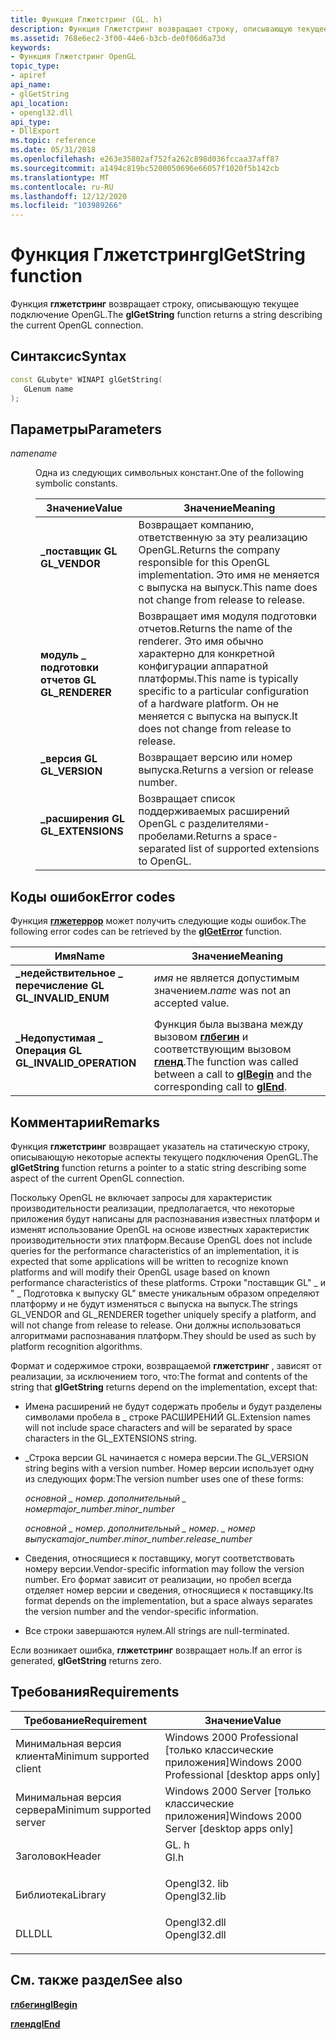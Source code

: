 ```yaml
---
title: Функция Глжетстринг (GL. h)
description: Функция Глжетстринг возвращает строку, описывающую текущее подключение OpenGL.
ms.assetid: 768e6ec2-3f00-44e6-b3cb-de0f06d6a73d
keywords:
- Функция Глжетстринг OpenGL
topic_type:
- apiref
api_name:
- glGetString
api_location:
- opengl32.dll
api_type:
- DllExport
ms.topic: reference
ms.date: 05/31/2018
ms.openlocfilehash: e263e35802af752fa262c898d036fccaa37aff87
ms.sourcegitcommit: a1494c819bc5200050696e66057f1020f5b142cb
ms.translationtype: MT
ms.contentlocale: ru-RU
ms.lasthandoff: 12/12/2020
ms.locfileid: "103989266"
---
```

# <a name="glgetstring-function"></a><span data-ttu-id="2c51e-104">Функция Глжетстринг</span><span class="sxs-lookup"><span data-stu-id="2c51e-104">glGetString function</span></span>

<span data-ttu-id="2c51e-105">Функция **глжетстринг** возвращает строку, описывающую текущее подключение OpenGL.</span><span class="sxs-lookup"><span data-stu-id="2c51e-105">The **glGetString** function returns a string describing the current OpenGL connection.</span></span>

## <a name="syntax"></a><span data-ttu-id="2c51e-106">Синтаксис</span><span class="sxs-lookup"><span data-stu-id="2c51e-106">Syntax</span></span>


```C++
const GLubyte* WINAPI glGetString(
   GLenum name
);
```



## <a name="parameters"></a><span data-ttu-id="2c51e-107">Параметры</span><span class="sxs-lookup"><span data-stu-id="2c51e-107">Parameters</span></span>

<dl> <dt>

<span data-ttu-id="2c51e-108">*name*</span><span class="sxs-lookup"><span data-stu-id="2c51e-108">*name*</span></span> 
</dt> <dd>

<span data-ttu-id="2c51e-109">Одна из следующих символьных констант.</span><span class="sxs-lookup"><span data-stu-id="2c51e-109">One of the following symbolic constants.</span></span>



| <span data-ttu-id="2c51e-110">Значение</span><span class="sxs-lookup"><span data-stu-id="2c51e-110">Value</span></span>                                                                                                                                                         | <span data-ttu-id="2c51e-111">Значение</span><span class="sxs-lookup"><span data-stu-id="2c51e-111">Meaning</span></span>                                                                                                                                                                        |
|---------------------------------------------------------------------------------------------------------------------------------------------------------------|--------------------------------------------------------------------------------------------------------------------------------------------------------------------------------|
| <span id="GL_VENDOR"></span><span id="gl_vendor"></span><dl> <span data-ttu-id="2c51e-112"><dt>**\_поставщик GL**</dt></span><span class="sxs-lookup"><span data-stu-id="2c51e-112"><dt>**GL\_VENDOR**</dt></span></span> </dl>             | <span data-ttu-id="2c51e-113">Возвращает компанию, ответственную за эту реализацию OpenGL.</span><span class="sxs-lookup"><span data-stu-id="2c51e-113">Returns the company responsible for this OpenGL implementation.</span></span> <span data-ttu-id="2c51e-114">Это имя не меняется с выпуска на выпуск.</span><span class="sxs-lookup"><span data-stu-id="2c51e-114">This name does not change from release to release.</span></span><br/>                                                  |
| <span id="GL_RENDERER"></span><span id="gl_renderer"></span><dl> <span data-ttu-id="2c51e-115"><dt>**модуль \_ подготовки отчетов GL**</dt></span><span class="sxs-lookup"><span data-stu-id="2c51e-115"><dt>**GL\_RENDERER**</dt></span></span> </dl>       | <span data-ttu-id="2c51e-116">Возвращает имя модуля подготовки отчетов.</span><span class="sxs-lookup"><span data-stu-id="2c51e-116">Returns the name of the renderer.</span></span> <span data-ttu-id="2c51e-117">Это имя обычно характерно для конкретной конфигурации аппаратной платформы.</span><span class="sxs-lookup"><span data-stu-id="2c51e-117">This name is typically specific to a particular configuration of a hardware platform.</span></span> <span data-ttu-id="2c51e-118">Он не меняется с выпуска на выпуск.</span><span class="sxs-lookup"><span data-stu-id="2c51e-118">It does not change from release to release.</span></span><br/> |
| <span id="GL_VERSION"></span><span id="gl_version"></span><dl> <span data-ttu-id="2c51e-119"><dt>**\_версия GL**</dt></span><span class="sxs-lookup"><span data-stu-id="2c51e-119"><dt>**GL\_VERSION**</dt></span></span> </dl>          | <span data-ttu-id="2c51e-120">Возвращает версию или номер выпуска.</span><span class="sxs-lookup"><span data-stu-id="2c51e-120">Returns a version or release number.</span></span><br/>                                                                                                                                |
| <span id="GL_EXTENSIONS"></span><span id="gl_extensions"></span><dl> <span data-ttu-id="2c51e-121"><dt>**\_расширения GL**</dt></span><span class="sxs-lookup"><span data-stu-id="2c51e-121"><dt>**GL\_EXTENSIONS**</dt></span></span> </dl> | <span data-ttu-id="2c51e-122">Возвращает список поддерживаемых расширений OpenGL с разделителями-пробелами.</span><span class="sxs-lookup"><span data-stu-id="2c51e-122">Returns a space-separated list of supported extensions to OpenGL.</span></span><br/>                                                                                                   |



 

</dd> </dl>

## <a name="error-codes"></a><span data-ttu-id="2c51e-123">Коды ошибок</span><span class="sxs-lookup"><span data-stu-id="2c51e-123">Error codes</span></span>

<span data-ttu-id="2c51e-124">Функция [**глжетеррор**](glgeterror.md) может получить следующие коды ошибок.</span><span class="sxs-lookup"><span data-stu-id="2c51e-124">The following error codes can be retrieved by the [**glGetError**](glgeterror.md) function.</span></span>



| <span data-ttu-id="2c51e-125">Имя</span><span class="sxs-lookup"><span data-stu-id="2c51e-125">Name</span></span>                                                                                                  | <span data-ttu-id="2c51e-126">Значение</span><span class="sxs-lookup"><span data-stu-id="2c51e-126">Meaning</span></span>                                                                                                                               |
|-------------------------------------------------------------------------------------------------------|---------------------------------------------------------------------------------------------------------------------------------------|
| <dl> <span data-ttu-id="2c51e-127"><dt>**\_недействительное \_ перечисление GL**</dt></span><span class="sxs-lookup"><span data-stu-id="2c51e-127"><dt>**GL\_INVALID\_ENUM**</dt></span></span> </dl>      | <span data-ttu-id="2c51e-128">*имя* не является допустимым значением.</span><span class="sxs-lookup"><span data-stu-id="2c51e-128">*name* was not an accepted value.</span></span><br/>                                                                                          |
| <dl> <span data-ttu-id="2c51e-129"><dt>**\_Недопустимая \_ Операция GL**</dt></span><span class="sxs-lookup"><span data-stu-id="2c51e-129"><dt>**GL\_INVALID\_OPERATION**</dt></span></span> </dl> | <span data-ttu-id="2c51e-130">Функция была вызвана между вызовом [**глбегин**](glbegin.md) и соответствующим вызовом [**гленд**](glend.md).</span><span class="sxs-lookup"><span data-stu-id="2c51e-130">The function was called between a call to [**glBegin**](glbegin.md) and the corresponding call to [**glEnd**](glend.md).</span></span><br/> |



## <a name="remarks"></a><span data-ttu-id="2c51e-131">Комментарии</span><span class="sxs-lookup"><span data-stu-id="2c51e-131">Remarks</span></span>

<span data-ttu-id="2c51e-132">Функция **глжетстринг** возвращает указатель на статическую строку, описывающую некоторые аспекты текущего подключения OpenGL.</span><span class="sxs-lookup"><span data-stu-id="2c51e-132">The **glGetString** function returns a pointer to a static string describing some aspect of the current OpenGL connection.</span></span>

<span data-ttu-id="2c51e-133">Поскольку OpenGL не включает запросы для характеристик производительности реализации, предполагается, что некоторые приложения будут написаны для распознавания известных платформ и изменят использование OpenGL на основе известных характеристик производительности этих платформ.</span><span class="sxs-lookup"><span data-stu-id="2c51e-133">Because OpenGL does not include queries for the performance characteristics of an implementation, it is expected that some applications will be written to recognize known platforms and will modify their OpenGL usage based on known performance characteristics of these platforms.</span></span> <span data-ttu-id="2c51e-134">Строки "поставщик GL" \_ и " \_ Подготовка к выпуску GL" вместе уникальным образом определяют платформу и не будут изменяться с выпуска на выпуск.</span><span class="sxs-lookup"><span data-stu-id="2c51e-134">The strings GL\_VENDOR and GL\_RENDERER together uniquely specify a platform, and will not change from release to release.</span></span> <span data-ttu-id="2c51e-135">Они должны использоваться алгоритмами распознавания платформ.</span><span class="sxs-lookup"><span data-stu-id="2c51e-135">They should be used as such by platform recognition algorithms.</span></span>

<span data-ttu-id="2c51e-136">Формат и содержимое строки, возвращаемой **глжетстринг** , зависят от реализации, за исключением того, что:</span><span class="sxs-lookup"><span data-stu-id="2c51e-136">The format and contents of the string that **glGetString** returns depend on the implementation, except that:</span></span>

-   <span data-ttu-id="2c51e-137">Имена расширений не будут содержать пробелы и будут разделены символами пробела в \_ строке РАСШИРЕНИЙ GL.</span><span class="sxs-lookup"><span data-stu-id="2c51e-137">Extension names will not include space characters and will be separated by space characters in the GL\_EXTENSIONS string.</span></span>
-   <span data-ttu-id="2c51e-138">\_Строка версии GL начинается с номера версии.</span><span class="sxs-lookup"><span data-stu-id="2c51e-138">The GL\_VERSION string begins with a version number.</span></span> <span data-ttu-id="2c51e-139">Номер версии использует одну из следующих форм:</span><span class="sxs-lookup"><span data-stu-id="2c51e-139">The version number uses one of these forms:</span></span>

    <span data-ttu-id="2c51e-140">*основной \_ номер*. *дополнительный \_ номер*</span><span class="sxs-lookup"><span data-stu-id="2c51e-140">*major\_number*.*minor\_number*</span></span>

    <span data-ttu-id="2c51e-141">*основной \_ номер*. *дополнительный \_ номер*. *\_ номер выпуска*</span><span class="sxs-lookup"><span data-stu-id="2c51e-141">*major\_number*.*minor\_number*.*release\_number*</span></span>

-   <span data-ttu-id="2c51e-142">Сведения, относящиеся к поставщику, могут соответствовать номеру версии.</span><span class="sxs-lookup"><span data-stu-id="2c51e-142">Vendor-specific information may follow the version number.</span></span> <span data-ttu-id="2c51e-143">Его формат зависит от реализации, но пробел всегда отделяет номер версии и сведения, относящиеся к поставщику.</span><span class="sxs-lookup"><span data-stu-id="2c51e-143">Its format depends on the implementation, but a space always separates the version number and the vendor-specific information.</span></span>
-   <span data-ttu-id="2c51e-144">Все строки завершаются нулем.</span><span class="sxs-lookup"><span data-stu-id="2c51e-144">All strings are null-terminated.</span></span>

<span data-ttu-id="2c51e-145">Если возникает ошибка, **глжетстринг** возвращает ноль.</span><span class="sxs-lookup"><span data-stu-id="2c51e-145">If an error is generated, **glGetString** returns zero.</span></span>

## <a name="requirements"></a><span data-ttu-id="2c51e-146">Требования</span><span class="sxs-lookup"><span data-stu-id="2c51e-146">Requirements</span></span>



| <span data-ttu-id="2c51e-147">Требование</span><span class="sxs-lookup"><span data-stu-id="2c51e-147">Requirement</span></span> | <span data-ttu-id="2c51e-148">Значение</span><span class="sxs-lookup"><span data-stu-id="2c51e-148">Value</span></span> |
|-------------------------------------|-----------------------------------------------------------------------------------------|
| <span data-ttu-id="2c51e-149">Минимальная версия клиента</span><span class="sxs-lookup"><span data-stu-id="2c51e-149">Minimum supported client</span></span><br/> | <span data-ttu-id="2c51e-150">Windows 2000 Professional \[только классические приложения\]</span><span class="sxs-lookup"><span data-stu-id="2c51e-150">Windows 2000 Professional \[desktop apps only\]</span></span><br/>                              |
| <span data-ttu-id="2c51e-151">Минимальная версия сервера</span><span class="sxs-lookup"><span data-stu-id="2c51e-151">Minimum supported server</span></span><br/> | <span data-ttu-id="2c51e-152">Windows 2000 Server \[только классические приложения\]</span><span class="sxs-lookup"><span data-stu-id="2c51e-152">Windows 2000 Server \[desktop apps only\]</span></span><br/>                                    |
| <span data-ttu-id="2c51e-153">Заголовок</span><span class="sxs-lookup"><span data-stu-id="2c51e-153">Header</span></span><br/>                   | <dl> <span data-ttu-id="2c51e-154"><dt>GL. h</dt></span><span class="sxs-lookup"><span data-stu-id="2c51e-154"><dt>Gl.h</dt></span></span> </dl>         |
| <span data-ttu-id="2c51e-155">Библиотека</span><span class="sxs-lookup"><span data-stu-id="2c51e-155">Library</span></span><br/>                  | <dl> <span data-ttu-id="2c51e-156"><dt>Opengl32. lib</dt></span><span class="sxs-lookup"><span data-stu-id="2c51e-156"><dt>Opengl32.lib</dt></span></span> </dl> |
| <span data-ttu-id="2c51e-157">DLL</span><span class="sxs-lookup"><span data-stu-id="2c51e-157">DLL</span></span><br/>                      | <dl> <span data-ttu-id="2c51e-158"><dt>Opengl32.dll</dt></span><span class="sxs-lookup"><span data-stu-id="2c51e-158"><dt>Opengl32.dll</dt></span></span> </dl> |



## <a name="see-also"></a><span data-ttu-id="2c51e-159">См. также раздел</span><span class="sxs-lookup"><span data-stu-id="2c51e-159">See also</span></span>

<dl> <dt>

[<span data-ttu-id="2c51e-160">**глбегин**</span><span class="sxs-lookup"><span data-stu-id="2c51e-160">**glBegin**</span></span>](glbegin.md)
</dt> <dt>

[<span data-ttu-id="2c51e-161">**гленд**</span><span class="sxs-lookup"><span data-stu-id="2c51e-161">**glEnd**</span></span>](glend.md)
</dt> </dl>

 

 





